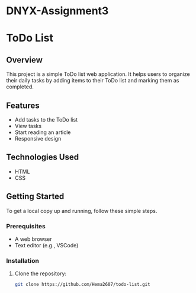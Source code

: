# DNYX-Assignment3
# ToDo List

## Overview
This project is a simple ToDo list web application. It helps users to organize their daily tasks by adding items to their ToDo list and marking them as completed.

## Features
- Add tasks to the ToDo list
- View tasks
- Start reading an article
- Responsive design

## Technologies Used
- HTML
- CSS

## Getting Started
To get a local copy up and running, follow these simple steps.

### Prerequisites
- A web browser
- Text editor (e.g., VSCode)

### Installation
1. Clone the repository:
   ```sh
   git clone https://github.com/Hema2607/todo-list.git
